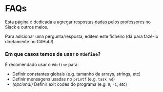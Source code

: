 # FAQs

Esta página é dedicada a agregar respostas dadas pelos professores no Slack e outros meios.

Para adicionar uma pergunta/resposta, editem este ficheiro (dá para fazê-lo diretamente no GitHub!).

### Em que casos temos de usar o `#define`?

É recomendado usar o `#define` para:

- Definir constantes globais (e.g. tamanho de arrays, strings, etc)
- Definir mensagens usadas no `printf` (e.g. `task %d`)
- _(opcional)_ Definir exit codes do programa (e.g. `0`, `-1`, etc)

